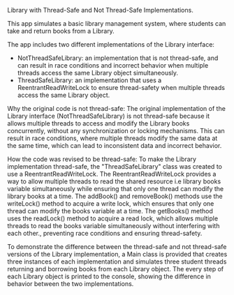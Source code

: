 Library with Thread-Safe and Not Thread-Safe Implementations.

This app simulates a basic library management system, where students can take and return books from a Library.

The app includes two different implementations of the Library interface:
- NotThreadSafeLibrary: an implementation that is not thread-safe, and can result in race conditions and incorrect behavior when multiple threads access 
  the same Library object simultaneously.
- ThreadSafeLibrary: an implementation that uses a ReentrantReadWriteLock to ensure thread-safety when multiple threads access the same Library object.

Why the original code is not thread-safe:
    The original implementation of the Library interface (NotThreadSafeLibrary) is not thread-safe because it allows multiple threads to access and modify the 
    Library books concurrently, without any synchronization or locking mechanisms. This can result in race conditions, where multiple threads modify the 
    same data at the same time, which can lead to inconsistent data and incorrect behavior.

How the code was revised to be thread-safe:
    To make the Library implementation thread-safe, the "ThreadSafeLibrary" class was created to use a ReentrantReadWriteLock.
    The ReentrantReadWriteLock provides a way to allow multiple threads to read the shared resource i.e library books variable simultaneously 
    while ensuring that only one thread can modify the library books at a time.
    The addBook() and removeBook() methods use the writeLock() method to acquire a write lock, which ensures that only one thread can modify the 
    books variable at a time. The getBooks() method uses the readLock() method to acquire a read lock, which allows multiple threads to read the 
    books variable simultaneously without interfering with each other., preventing race conditions and ensuring thread-safety.


To demonstrate the difference between the thread-safe and not thread-safe versions of the Library implementation, a Main class is provided that creates 
three instances of each implementation and simulates three student threads returning and borrowing books from each Library object. 
The every step of each Library object is printed to the console, showing the difference in behavior between the two implementations.
